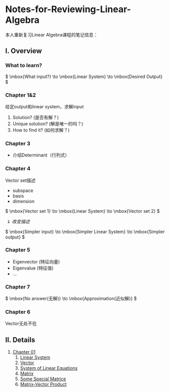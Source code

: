 # Notes-for-Reviewing-Linear-Algebra

本人重新复习Linear Algebra课程的笔记信息：

## I. Overview

### What to learn?

$  \mbox{What input?} \to \mbox{Linear System} \to \mbox{Desired Output} $

### Chapter 1&2

给定output和linear system，求解input

1. Solution? (是否有解？)
2. Unique solution? (解是唯一的吗？)
3. How to find it? (如何求解？)

### Chapter 3

* 介绍Determinant（行列式）

### Chapter 4

Vector set描述

* subspace
* basis
* dimension

$  \mbox{Vector set 1} \to \mbox{Linear System} \to \mbox{Vector set 2} $

$\Downarrow 改变描述$

$ \mbox{Simpler input} \to \mbox{Simpler Linear System} \to \mbox{Simpler output} $

### Chapter 5

* Eigenvector (特征向量)
* Eigenvalue (特征值)
* ...

### Chapter 7

$  \mbox{No answer(无解)} \to \mbox{Approximation(近似解)} $

### Chapter 6

Vector无处不在

## II. Details

1. [Chapter 01](Chapter01/Chapter01.md)
    1. [Linear System](Chapter01/LinearSystem.md)
    2. [Vector](Chapter01/Vector.md)
    3. [System of Linear Equations](Chapter01/SystemofLinearEquations.md)
    4. [Matrix](Chapter01/Matrix.md)
    5. [Some Special Matrice](Chapter01/SomeSpecialMatrice.md)
    6. [Matrix-Vector Product](Chapter01/MatrixVectorProduct.md)

